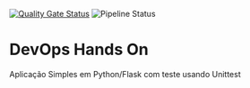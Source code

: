 [![Quality Gate Status](https://sonarcloud.io/api/project_badges/measure?project=AlefBruno_devopslab&metric=alert_status)](https://sonarcloud.io/summary/new_code?id=AlefBruno_devopslab)
![Pipeline Status](https://github.com/AlefBruno/devopslab/actions/workflows/pipeline.yml/badge.svg)


# DevOps Hands On
Aplicação Simples em Python/Flask com teste usando Unittest
